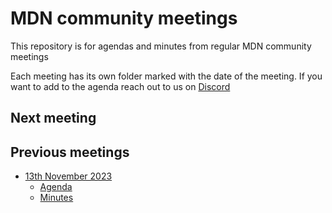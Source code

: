 # MDN community meetings

This repository is for agendas and minutes from regular MDN community meetings

Each meeting has its own folder marked with the date of the meeting. If you want to add to the agenda reach out to us on [Discord](https://discord.gg/p3F6MWnPA8)

## Next meeting


## Previous meetings

- [13th November 2023](23-11-13)
  - [Agenda](23-11-13/agenda.md)
  - [Minutes](23-11-13/minutes.md)
